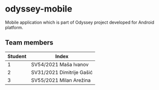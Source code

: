 # odyssey-mobile
Mobile application which is part of Odyssey project developed for Android platform.

## Team members
Student | Index
--- | --- 
1 | SV54/2021 Maša Ivanov
2 | SV31/2021 Dimitrije Gašić
3 | SV55/2021 Milan Arežina
